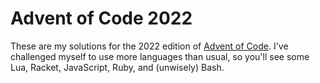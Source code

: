 # Advent of Code 2022

These are my solutions for the 2022 edition of [Advent of Code](https://adventofcode.com/2022/). I've challenged myself to use more languages than usual, so you'll see some Lua,
Racket, JavaScript, Ruby, and (unwisely) Bash.
